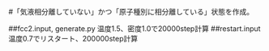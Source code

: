 #「気液相分離していない」かつ「原子種別に相分離している」状態を作成。

##fcc2.input, generate.py
	温度1.5、密度1.0で20000step計算
##restart.input
	温度0.7でリスタート、200000step計算


